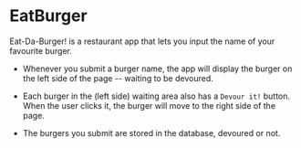 # EatBurger

Eat-Da-Burger! is a restaurant app that lets you input the name of your favourite burger.

* Whenever you submit a burger name, the app will display the burger on the left side of the page -- waiting to be devoured.

* Each burger in the (left side) waiting area also has a `Devour it!` button. When the user clicks it, the burger will move to the right side of the page.

* The burgers you submit are stored in the database, devoured or not.